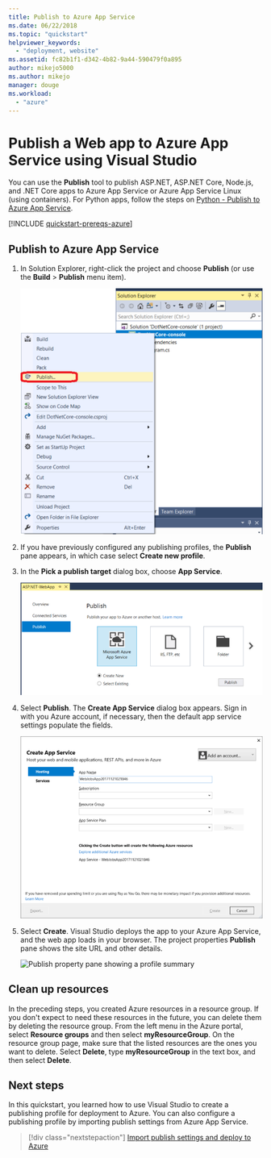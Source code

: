 ```yaml
---
title: Publish to Azure App Service
ms.date: 06/22/2018
ms.topic: "quickstart"
helpviewer_keywords:
  - "deployment, website"
ms.assetid: fc82b1f1-d342-4b82-9a44-590479f0a895
author: mikejo5000
ms.author: mikejo
manager: douge
ms.workload:
  - "azure"
---
```

# Publish a Web app to Azure App Service using Visual Studio

You can use the **Publish** tool to publish ASP.NET, ASP.NET Core, Node.js, and .NET Core apps to Azure App Service or Azure App Service Linux (using containers). For Python apps, follow the steps on [Python - Publish to Azure App Service](../python/publishing-python-web-applications-to-azure-from-visual-studio.md).

[!INCLUDE [quickstart-prereqs-azure](includes/quickstart-prereqs-azure.md)]

## Publish to Azure App Service

1. In Solution Explorer, right-click the project and choose **Publish** (or use the **Build** > **Publish** menu item).

    ![The Publish command on the project context menu in Solution Explorer](../deployment/media/quickstart-publish.png "Choose Publish")

1. If you have previously configured any publishing profiles, the **Publish** pane appears, in which case select **Create new profile**.

1. In the **Pick a publish target** dialog box, choose **App Service**.

    ![Choose Azure App Service](../deployment/media/quickstart-publish-azure.png "Choose Azure App Service")

1. Select **Publish**. The **Create App Service** dialog box appears. Sign in with you Azure account, if necessary, then the default app service settings populate the fields.

    ![Create App Service](../deployment/media/quickstart-publish-settings-app-service.png "Create Azure App Service")

1. Select **Create**. Visual Studio deploys the app to your Azure App Service, and the web app loads in your browser. The project properties **Publish** pane shows the site URL and other details.

    ![Publish property pane showing a profile summary](../deployment/media/quickstart-publish-app-service-summary.png)

## Clean up resources

In the preceding steps, you created Azure resources in a resource group. If you don't expect to need these resources in the future, you can delete them by deleting the resource group.
From the left menu in the Azure portal, select **Resource groups** and then select **myResourceGroup**.
On the resource group page, make sure that the listed resources are the ones you want to delete.
Select **Delete**, type **myResourceGroup** in the text box, and then select **Delete**.

## Next steps

In this quickstart, you learned how to use Visual Studio to create a publishing profile for deployment to Azure. You can also configure a publishing profile by importing publish settings from Azure App Service.

> [!div class="nextstepaction"]
> [Import publish settings and deploy to Azure](tutorial-import-publish-settings-azure.md)

